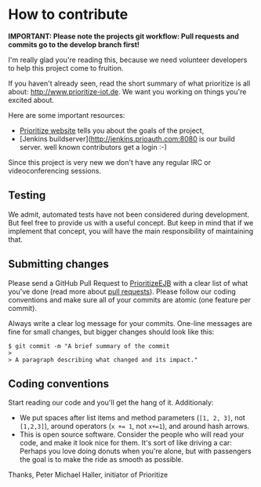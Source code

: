 # How to contribute

**IMPORTANT: Please note the projects git workflow: Pull requests and commits go to the develop branch first!**

I'm really glad you're reading this, because we need volunteer developers to help this project come to fruition.

If you haven't already seen, read the short summary of what prioritize is all about: http://www.prioritize-iot.de. 
We want you working on things you're excited about.

Here are some important resources:

  * [Prioritize website](http://www.prioritize-iot.de) tells you about the goals of the project,
  * [Jenkins buildserver](http://jenkins.prioauth.com:8080 is our build server. well known contributors get a login :-)
  
Since this project is very new we don't have any regular IRC or videoconferencing sessions. 
  
## Testing

We admit, automated tests have not been considered during development. But feel free to provide us with a useful concept. But
keep in mind that if we implement that concept, you will have the main responsibility of maintaining that.

## Submitting changes

Please send a 
GitHub Pull Request to [PrioritizeEJB](https://github.com/phaller222/PrioritizeEJB/pull/new/master) 
with a clear list of what you've done (read more about [pull requests](http://help.github.com/pull-requests/)). 
Please follow our coding conventions and make sure all of your commits are atomic (one feature per commit).

Always write a clear log message for your commits. One-line messages are fine for small changes, but bigger changes should look like this:

    $ git commit -m "A brief summary of the commit
    > 
    > A paragraph describing what changed and its impact."

## Coding conventions

Start reading our code and you'll get the hang of it. Additionaly:

  * We put spaces after list items and method parameters (`[1, 2, 3]`, not `[1,2,3]`), around operators (`x += 1`, not `x+=1`), and around hash arrows.
  * This is open source software. Consider the people who will read your code, and make it look nice for them. It's sort of like driving a car: Perhaps you love doing donuts when you're alone, but with passengers the goal is to make the ride as smooth as possible.
 
Thanks,
Peter Michael Haller, initiator of Prioritize
